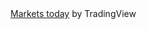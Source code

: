 <!-- TradingView Widget BEGIN -->
<div class="tradingview-widget-container">
  <div class="tradingview-widget-container__widget"></div>
  <div class="tradingview-widget-copyright"><a href="https://in.tradingview.com/markets/" rel="noopener" target="_blank"><span class="blue-text">Markets today</span></a> by TradingView</div>
  <script type="text/javascript" src="https://s3.tradingview.com/external-embedding/embed-widget-ticker-tape.js" async>
  {
  "symbols": [
    {
      "proName": "FOREXCOM:SPXUSD",
      "title": "S&P 500"
    },
    {
      "proName": "FOREXCOM:NSXUSD",
      "title": "US 100"
    },
    {
      "proName": "FX_IDC:EURUSD",
      "title": "EUR/USD"
    },
    {
      "proName": "BITSTAMP:BTCUSD",
      "title": "Bitcoin"
    },
    {
      "proName": "BITSTAMP:ETHUSD",
      "title": "Ethereum"
    },
    {
      "description": "Reliance",
      "proName": "NSE:RELIANCE"
    },
    {
      "description": "Banknifty",
      "proName": "NSE:BANKNIFTY"
    },
    {
      "description": "Dollar",
      "proName": "TVC:DXY"
    },
    {
      "description": "HDFC",
      "proName": "NSE:HDFCBANK"
    },
    {
      "description": "SBI",
      "proName": "NSE:SBIN"
    },
    {
      "description": "Oil",
      "proName": "MCX:CRUDEOIL1!"
    },
    {
      "description": "Gold",
      "proName": "TVC:GOLD"
    },
    {
      "description": "Dow",
      "proName": "TVC:DJI"
    }
  ],
  "showSymbolLogo": true,
  "colorTheme": "dark",
  "isTransparent": false,
  "displayMode": "adaptive",
  "locale": "in"
}
  </script>
</div>
<!-- TradingView Widget END -->
